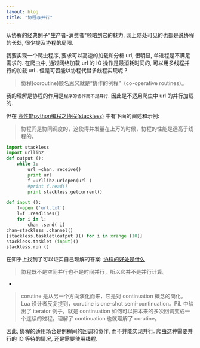 ```yaml
---
layout: blog
title: "协程与并行"
---
```


从协程的经典例子"生产者-消费者"领略到它的魅力, 网上随处可见的也都是说协程的长处, 很少提及协程的局限.

我要实现一个爬虫程序, 要求可以高速的加载和分析 url, 很明显, 单进程是不满足需求的. 在爬虫中, 通过网络加载 url 的 IO 操作是最消耗时间的, 可以用多线程并行的加载 url . 但是可否能以协程代替多线程实现呢 ?

> 协程(coroutine)顾名思义就是“协作的例程”（co-operative routines）。

我的理解是协程的作用是`程序的协作而不是并行`. 因此是不适用爬虫中 url 的并行加载的.

但在 [高性能python编程之协程(stackless)](http://www.pythontab.com/html/2014/pythonhexinbiancheng_0107/660.html) 中有下面的阐述和示例:

> 协程间是协同调度的，这使得并发量在上万的时候，协程的性能是远高于线程的。

```python
import stackless
import urllib2
def output ():
    while 1:
        url =chan. receive()
        print url
        f =urllib2.urlopen(url )
        #print f.read()
        print stackless.getcurrent()

def input ():
    f=open ('url.txt')
    l=f .readlines()
    for i in l:
        chan .send( i)
chan=stackless .channel()
[stackless.tasklet(output )() for i in xrange (10)]
stackless.tasklet (input)()
stackless.run ()

```

在知乎上找到了可以证实自己理解的答案: [协程的好处是什么](http://www.zhihu.com/question/20511233)

> 协程既不是空间并行也不是时间并行，所以它并不是并行计算。

-

> corutine 是从另一个方向演化而来，它是对 continuation 概念的简化。Lua 设计者反复提到，corutine is one-shot semi-continuation。PiL 中给出了 iterator 例子，就是 continuation 如何可以把本来的多次回调变成一个连续的过程。理解了 continuation 也就理解了 corutine。

因此, 协程的适用场合是例程间的回调和协作, 而不并能实现并行. 爬虫这种需要并行的 IO 等待的情况, 还是需要使用线程.